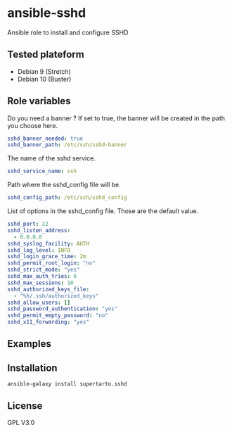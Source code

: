 # ansible-sshd
Ansible role to install and configure SSHD

## Tested plateform
* Debian 9 (Stretch)
* Debian 10 (Buster)

## Role variables

Do you need a banner ? If set to true, the banner will be created in the path you choose here. 
```yaml
sshd_banner_needed: true
sshd_banner_path: /etc/ssh/sshd-banner
```
The name of the sshd service.
```yaml
sshd_service_name: ssh
```

Path where the sshd_config file will be.
```yaml
sshd_config_path: /etc/ssh/sshd_config
```

List of options in the sshd_config file. Those are the default value.
```yml
sshd_port: 22
sshd_listen_address:
  - 0.0.0.0
sshd_syslog_facility: AUTH
sshd_log_level: INFO
sshd_login_grace_time: 2m
sshd_permit_root_login: "no"
sshd_strict_mode: "yes"
sshd_max_auth_tries: 6
sshd_max_sessions: 10
sshd_authorized_keys_file:
  - "%h/.ssh/authorized_keys"
sshd_allow_users: []
sshd_password_authentication: "yes"
sshd_permit_empty_password: "no"
sshd_x11_forwarding: "yes"
```

## Examples
## Installation
```
ansible-galaxy install supertarto.sshd
```
## License
GPL V3.0